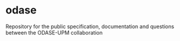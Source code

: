 # odase
Repository for the public specification, documentation and questions between the ODASE-UPM collaboration
